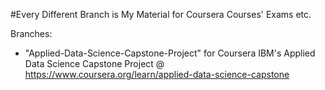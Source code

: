 #Every Different Branch is My Material for Coursera Courses' Exams etc.

Branches:

- "Applied-Data-Science-Capstone-Project" for Coursera IBM's Applied Data Science Capstone Project @ https://www.coursera.org/learn/applied-data-science-capstone
